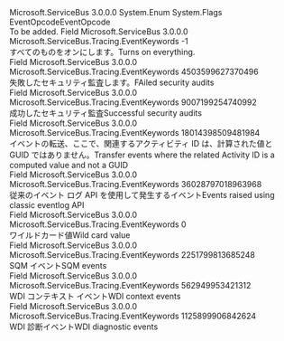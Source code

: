 <Type Name="EventKeywords" FullName="Microsoft.ServiceBus.Tracing.EventKeywords">
  <TypeSignature Language="C#" Value="public enum EventKeywords" />
  <TypeSignature Language="ILAsm" Value=".class public auto ansi sealed EventKeywords extends System.Enum" />
  <TypeSignature Language="DocId" Value="T:Microsoft.ServiceBus.Tracing.EventKeywords" />
  <TypeSignature Language="VB.NET" Value="Public Enum EventKeywords" />
  <TypeSignature Language="F#" Value="type EventKeywords = " />
  <AssemblyInfo>
    <AssemblyName>Microsoft.ServiceBus</AssemblyName>
    <AssemblyVersion>3.0.0.0</AssemblyVersion>
  </AssemblyInfo>
  <Base>
    <BaseTypeName>System.Enum</BaseTypeName>
  </Base>
  <Attributes>
    <Attribute>
      <AttributeName>System.Flags</AttributeName>
    </Attribute>
  </Attributes>
  <Docs>
    <summary>
            <span data-ttu-id="300f6-101">EventOpcode</span><span class="sxs-lookup"><span data-stu-id="300f6-101">EventOpcode</span></span>
            </summary>
    <remarks>To be added.</remarks>
  </Docs>
  <Members>
    <Member MemberName="All">
      <MemberSignature Language="C#" Value="All" />
      <MemberSignature Language="ILAsm" Value=".field public static literal valuetype Microsoft.ServiceBus.Tracing.EventKeywords All = int64(-1)" />
      <MemberSignature Language="DocId" Value="F:Microsoft.ServiceBus.Tracing.EventKeywords.All" />
      <MemberSignature Language="VB.NET" Value="All" />
      <MemberSignature Language="F#" Value="All = -1" Usage="Microsoft.ServiceBus.Tracing.EventKeywords.All" />
      <MemberType>Field</MemberType>
      <AssemblyInfo>
        <AssemblyName>Microsoft.ServiceBus</AssemblyName>
        <AssemblyVersion>3.0.0.0</AssemblyVersion>
      </AssemblyInfo>
      <ReturnValue>
        <ReturnType>Microsoft.ServiceBus.Tracing.EventKeywords</ReturnType>
      </ReturnValue>
      <MemberValue>-1</MemberValue>
      <Docs>
        <summary>
            <span data-ttu-id="300f6-102">すべてのものをオンにします。</span><span class="sxs-lookup"><span data-stu-id="300f6-102">Turns on everything.</span></span>  
            </summary>
      </Docs>
    </Member>
    <Member MemberName="AuditFailure">
      <MemberSignature Language="C#" Value="AuditFailure" />
      <MemberSignature Language="ILAsm" Value=".field public static literal valuetype Microsoft.ServiceBus.Tracing.EventKeywords AuditFailure = int64(4503599627370496)" />
      <MemberSignature Language="DocId" Value="F:Microsoft.ServiceBus.Tracing.EventKeywords.AuditFailure" />
      <MemberSignature Language="VB.NET" Value="AuditFailure" />
      <MemberSignature Language="F#" Value="AuditFailure = 4503599627370496" Usage="Microsoft.ServiceBus.Tracing.EventKeywords.AuditFailure" />
      <MemberType>Field</MemberType>
      <AssemblyInfo>
        <AssemblyName>Microsoft.ServiceBus</AssemblyName>
        <AssemblyVersion>3.0.0.0</AssemblyVersion>
      </AssemblyInfo>
      <ReturnValue>
        <ReturnType>Microsoft.ServiceBus.Tracing.EventKeywords</ReturnType>
      </ReturnValue>
      <MemberValue>4503599627370496</MemberValue>
      <Docs>
        <summary>
            <span data-ttu-id="300f6-103">失敗したセキュリティ監査します。</span><span class="sxs-lookup"><span data-stu-id="300f6-103">FAiled security audits</span></span>
            </summary>
      </Docs>
    </Member>
    <Member MemberName="AuditSuccess">
      <MemberSignature Language="C#" Value="AuditSuccess" />
      <MemberSignature Language="ILAsm" Value=".field public static literal valuetype Microsoft.ServiceBus.Tracing.EventKeywords AuditSuccess = int64(9007199254740992)" />
      <MemberSignature Language="DocId" Value="F:Microsoft.ServiceBus.Tracing.EventKeywords.AuditSuccess" />
      <MemberSignature Language="VB.NET" Value="AuditSuccess" />
      <MemberSignature Language="F#" Value="AuditSuccess = 9007199254740992" Usage="Microsoft.ServiceBus.Tracing.EventKeywords.AuditSuccess" />
      <MemberType>Field</MemberType>
      <AssemblyInfo>
        <AssemblyName>Microsoft.ServiceBus</AssemblyName>
        <AssemblyVersion>3.0.0.0</AssemblyVersion>
      </AssemblyInfo>
      <ReturnValue>
        <ReturnType>Microsoft.ServiceBus.Tracing.EventKeywords</ReturnType>
      </ReturnValue>
      <MemberValue>9007199254740992</MemberValue>
      <Docs>
        <summary>
            <span data-ttu-id="300f6-104">成功したセキュリティ監査</span><span class="sxs-lookup"><span data-stu-id="300f6-104">Successful security audits</span></span>
            </summary>
      </Docs>
    </Member>
    <Member MemberName="CorrelationHint">
      <MemberSignature Language="C#" Value="CorrelationHint" />
      <MemberSignature Language="ILAsm" Value=".field public static literal valuetype Microsoft.ServiceBus.Tracing.EventKeywords CorrelationHint = int64(18014398509481984)" />
      <MemberSignature Language="DocId" Value="F:Microsoft.ServiceBus.Tracing.EventKeywords.CorrelationHint" />
      <MemberSignature Language="VB.NET" Value="CorrelationHint" />
      <MemberSignature Language="F#" Value="CorrelationHint = 18014398509481984" Usage="Microsoft.ServiceBus.Tracing.EventKeywords.CorrelationHint" />
      <MemberType>Field</MemberType>
      <AssemblyInfo>
        <AssemblyName>Microsoft.ServiceBus</AssemblyName>
        <AssemblyVersion>3.0.0.0</AssemblyVersion>
      </AssemblyInfo>
      <ReturnValue>
        <ReturnType>Microsoft.ServiceBus.Tracing.EventKeywords</ReturnType>
      </ReturnValue>
      <MemberValue>18014398509481984</MemberValue>
      <Docs>
        <summary>
            <span data-ttu-id="300f6-105">イベントの転送、ここで、関連するアクティビティ ID は、計算された値と GUID ではありません。</span><span class="sxs-lookup"><span data-stu-id="300f6-105">Transfer events where the related Activity ID is a computed value and not a GUID</span></span>
            </summary>
      </Docs>
    </Member>
    <Member MemberName="EventLogClassic">
      <MemberSignature Language="C#" Value="EventLogClassic" />
      <MemberSignature Language="ILAsm" Value=".field public static literal valuetype Microsoft.ServiceBus.Tracing.EventKeywords EventLogClassic = int64(36028797018963968)" />
      <MemberSignature Language="DocId" Value="F:Microsoft.ServiceBus.Tracing.EventKeywords.EventLogClassic" />
      <MemberSignature Language="VB.NET" Value="EventLogClassic" />
      <MemberSignature Language="F#" Value="EventLogClassic = 36028797018963968" Usage="Microsoft.ServiceBus.Tracing.EventKeywords.EventLogClassic" />
      <MemberType>Field</MemberType>
      <AssemblyInfo>
        <AssemblyName>Microsoft.ServiceBus</AssemblyName>
        <AssemblyVersion>3.0.0.0</AssemblyVersion>
      </AssemblyInfo>
      <ReturnValue>
        <ReturnType>Microsoft.ServiceBus.Tracing.EventKeywords</ReturnType>
      </ReturnValue>
      <MemberValue>36028797018963968</MemberValue>
      <Docs>
        <summary>
            <span data-ttu-id="300f6-106">従来のイベント ログ API を使用して発生するイベント</span><span class="sxs-lookup"><span data-stu-id="300f6-106">Events raised using classic eventlog API</span></span>
            </summary>
      </Docs>
    </Member>
    <Member MemberName="None">
      <MemberSignature Language="C#" Value="None" />
      <MemberSignature Language="ILAsm" Value=".field public static literal valuetype Microsoft.ServiceBus.Tracing.EventKeywords None = int64(0)" />
      <MemberSignature Language="DocId" Value="F:Microsoft.ServiceBus.Tracing.EventKeywords.None" />
      <MemberSignature Language="VB.NET" Value="None" />
      <MemberSignature Language="F#" Value="None = 0" Usage="Microsoft.ServiceBus.Tracing.EventKeywords.None" />
      <MemberType>Field</MemberType>
      <AssemblyInfo>
        <AssemblyName>Microsoft.ServiceBus</AssemblyName>
        <AssemblyVersion>3.0.0.0</AssemblyVersion>
      </AssemblyInfo>
      <ReturnValue>
        <ReturnType>Microsoft.ServiceBus.Tracing.EventKeywords</ReturnType>
      </ReturnValue>
      <MemberValue>0</MemberValue>
      <Docs>
        <summary>
            <span data-ttu-id="300f6-107">ワイルドカード値</span><span class="sxs-lookup"><span data-stu-id="300f6-107">Wild card value</span></span>
            </summary>
      </Docs>
    </Member>
    <Member MemberName="Sqm">
      <MemberSignature Language="C#" Value="Sqm" />
      <MemberSignature Language="ILAsm" Value=".field public static literal valuetype Microsoft.ServiceBus.Tracing.EventKeywords Sqm = int64(2251799813685248)" />
      <MemberSignature Language="DocId" Value="F:Microsoft.ServiceBus.Tracing.EventKeywords.Sqm" />
      <MemberSignature Language="VB.NET" Value="Sqm" />
      <MemberSignature Language="F#" Value="Sqm = 2251799813685248" Usage="Microsoft.ServiceBus.Tracing.EventKeywords.Sqm" />
      <MemberType>Field</MemberType>
      <AssemblyInfo>
        <AssemblyName>Microsoft.ServiceBus</AssemblyName>
        <AssemblyVersion>3.0.0.0</AssemblyVersion>
      </AssemblyInfo>
      <ReturnValue>
        <ReturnType>Microsoft.ServiceBus.Tracing.EventKeywords</ReturnType>
      </ReturnValue>
      <MemberValue>2251799813685248</MemberValue>
      <Docs>
        <summary>
            <span data-ttu-id="300f6-108">SQM イベント</span><span class="sxs-lookup"><span data-stu-id="300f6-108">SQM events</span></span>
            </summary>
      </Docs>
    </Member>
    <Member MemberName="WdiContext">
      <MemberSignature Language="C#" Value="WdiContext" />
      <MemberSignature Language="ILAsm" Value=".field public static literal valuetype Microsoft.ServiceBus.Tracing.EventKeywords WdiContext = int64(562949953421312)" />
      <MemberSignature Language="DocId" Value="F:Microsoft.ServiceBus.Tracing.EventKeywords.WdiContext" />
      <MemberSignature Language="VB.NET" Value="WdiContext" />
      <MemberSignature Language="F#" Value="WdiContext = 562949953421312" Usage="Microsoft.ServiceBus.Tracing.EventKeywords.WdiContext" />
      <MemberType>Field</MemberType>
      <AssemblyInfo>
        <AssemblyName>Microsoft.ServiceBus</AssemblyName>
        <AssemblyVersion>3.0.0.0</AssemblyVersion>
      </AssemblyInfo>
      <ReturnValue>
        <ReturnType>Microsoft.ServiceBus.Tracing.EventKeywords</ReturnType>
      </ReturnValue>
      <MemberValue>562949953421312</MemberValue>
      <Docs>
        <summary>
            <span data-ttu-id="300f6-109">WDI コンテキスト イベント</span><span class="sxs-lookup"><span data-stu-id="300f6-109">WDI context events</span></span>
            </summary>
      </Docs>
    </Member>
    <Member MemberName="WdiDiagnostic">
      <MemberSignature Language="C#" Value="WdiDiagnostic" />
      <MemberSignature Language="ILAsm" Value=".field public static literal valuetype Microsoft.ServiceBus.Tracing.EventKeywords WdiDiagnostic = int64(1125899906842624)" />
      <MemberSignature Language="DocId" Value="F:Microsoft.ServiceBus.Tracing.EventKeywords.WdiDiagnostic" />
      <MemberSignature Language="VB.NET" Value="WdiDiagnostic" />
      <MemberSignature Language="F#" Value="WdiDiagnostic = 1125899906842624" Usage="Microsoft.ServiceBus.Tracing.EventKeywords.WdiDiagnostic" />
      <MemberType>Field</MemberType>
      <AssemblyInfo>
        <AssemblyName>Microsoft.ServiceBus</AssemblyName>
        <AssemblyVersion>3.0.0.0</AssemblyVersion>
      </AssemblyInfo>
      <ReturnValue>
        <ReturnType>Microsoft.ServiceBus.Tracing.EventKeywords</ReturnType>
      </ReturnValue>
      <MemberValue>1125899906842624</MemberValue>
      <Docs>
        <summary>
            <span data-ttu-id="300f6-110">WDI 診断イベント</span><span class="sxs-lookup"><span data-stu-id="300f6-110">WDI diagnostic events</span></span>
            </summary>
      </Docs>
    </Member>
  </Members>
</Type>